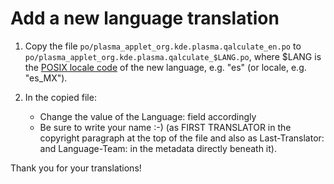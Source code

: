 # Add a new language translation

1. Copy the file `po/plasma_applet_org.kde.plasma.qalculate_en.po` to `po/plasma_applet_org.kde.plasma.qalculate_$LANG.po`, where $LANG is the [POSIX locale code](https://github.com/umpirsky/locale-list/blob/master/data/en_US/locales.txt) of the new language, e.g. "es" (or locale, e.g. "es_MX").

2. In the copied file:
   - Change the value of the Language: field accordingly
   - Be sure to write your name :-) (as FIRST TRANSLATOR in the copyright paragraph at the top of the file and also as Last-Translator: and Language-Team: in the metadata directly beneath it).

Thank you for your translations!
